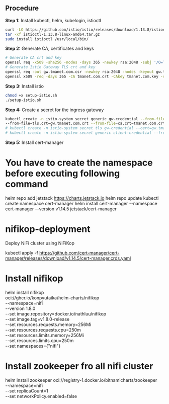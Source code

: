 ## Procedure
**Step 1:** Install kubectl, helm, kubelogin, istioctl
```bash
curl -LO https://github.com/istio/istio/releases/download/1.13.8/istioctl-1.13.8-linux-amd64.tar.gz
tar -xf istioctl-1.13.8-linux-amd64.tar.gz
sudo install istioctl /usr/local/bin/
``` 

**Step 2:** Generate CA, certificates and keys  
```bash
# Generate CA crt and key
openssl req -x509 -sha256 -nodes -days 365 -newkey rsa:2048 -subj '/O=TMA Inc./CN=tmanet.com' -keyout tmanet.com.key -out tmanet.com.crt
# Generate Istio Gateway TLS crt and key
openssl req -out gw.tmanet.com.csr -newkey rsa:2048 -nodes -keyout gw.tmanet.com.key -subj "/CN=*.tmanet.com/O=DC"
openssl x509 -req -days 365 -CA tmanet.com.crt -CAkey tmanet.com.key -set_serial 0 -in gw.tmanet.com.csr -out gw.tmanet.com.crt
```

**Step 3:** Install istio
```bash
chmod +x setup-istio.sh
./setup-istio.sh
```

**Step 4:** Create a secret for the ingress gateway  
```bash
kubectl create -n istio-system secret generic gw-credential --from-file=tls.key=gw.tmanet.com.key \
--from-file=tls.crt=gw.tmanet.com.crt --from-file=ca.crt=tmanet.com.crt
# kubectl create -n istio-system secret tls gw-credential --cert=gw.tmanet.com.crt --key=gw.tmanet.com.key --cacert=tmanet.com.crt # Another way to create k8s secret for TLS
# kubectl create -n istio-system secret generic client-credential --from-file=tls.key=client.gateway.key --from-file=tls.crt=client.gateway.crt --from-file=ca.crt=tmanet.com.crt # Use this command for mTLS
```

**Step 5:** Install cert-manager
# You have to create the namespace before executing following command
helm repo add jetstack https://charts.jetstack.io
helm repo update
kubectl create namespace cert-manager
helm install cert-manager --namespace cert-manager --version v1.14.5 jetstack/cert-manager


# nifikop-deployment
Deploy NiFi cluster using NiFiKop

kubectl apply -f https://github.com/cert-manager/cert-manager/releases/download/v1.14.5/cert-manager.crds.yaml

# Install nifikop

helm install nifikop \
    oci://ghcr.io/konpyutaika/helm-charts/nifikop \
    --namespace=nifi \
    --version 1.8.0 \
    --set image.repository=docker.io/nathluu/nifikop \
    --set image.tag=v1.8.0-release \
    --set resources.requests.memory=256Mi \
    --set resources.requests.cpu=250m \
    --set resources.limits.memory=256Mi \
    --set resources.limits.cpu=250m \
    --set namespaces={"nifi"}

# Install zookeeper fro all nifi cluster
helm install zookeeper oci://registry-1.docker.io/bitnamicharts/zookeeper \
	--namespace=nifi \
	--set replicaCount=1 \
	--set networkPolicy.enabled=false



